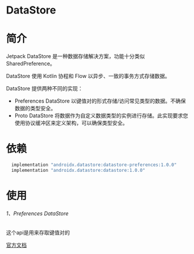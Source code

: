 # DataStore

# 简介

Jetpack DataStore 是一种数据存储解决方案，功能十分类似SharedPreference。

DataStore 使用 Kotlin 协程和 Flow 以异步、一致的事务方式存储数据。

DataStore 提供两种不同的实现：

- Preferences DataStore 以键值对的形式存储/访问常见类型的数据。不确保数据的类型安全。
- Proto DataStore 将数据作为自定义数据类型的实例进行存储。此实现要求您使用协议缓冲区来定义架构，可以确保类型安全。

# 依赖


```groovy
  implementation "androidx.datastore:datastore-preferences:1.0.0"
  implementation "androidx.datastore:datastore:1.0.0"
```

# 使用

###### 1、Preferences DataStore

这个api是用来存取键值对的

[官方文档](https://developer.android.google.cn/topic/libraries/architecture/datastore)